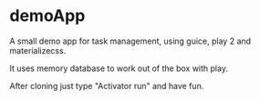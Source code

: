 # demoApp
A small demo app for task management, using guice, play 2 and materializecss.

It uses memory database to work out of the box with play.

After cloning just type "Activator run" and have fun.
